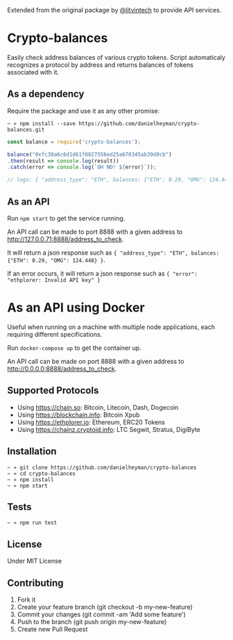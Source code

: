 Extended from the original package by [@litvintech](https://github.com/litvintech/crypto-balances) to provide API services.

# Crypto-balances

Easily check address balances of various crypto tokens. Script automaticaly recognizes a protocol by address and returns balances of tokens associated with it.

## As a dependency
Require the package and use it as any other promise:

```
~ » npm install --save https://github.com/danielheyman/crypto-balances.git
```

```javascript
const balance = require('crypto-balances');

balance("0xfc30a6c6d1d61f0027556ed25a670345ab39d0cb")
.then(result => console.log(result))
.catch(error => console.log(`OH NO! ${error}`));

// logs: { "address_type": "ETH", balances: {"ETH": 0.29, "OMG": 124.448} }
```

## As an API

Run `npm start` to get the service running.

An API call can be made to port 8888 with a given address to http://127.0.0.71:8888/address_to_check.

It will return a json response such as `{ "address_type": "ETH", balances: {"ETH": 0.29, "OMG": 124.448} }`.

If an error occurs, it will return a json response such as `{ "error": "ethplorer: Invalid API key" }`

# As an API using Docker

Useful when running on a machine with multiple node applications, each requiring different specifications.

Run `docker-compose up` to get the container up.

An API call can be made on port 8888 with a given address to http://0.0.0.0:8888/address_to_check.

## Supported Protocols

- Using https://chain.so: Bitcoin, Litecoin, Dash, Dogecoin
- Using https://blockchain.info: Bitcoin Xpub
- Using https://ethplorer.io: Ethereum, ERC20 Tokens
- Using https://chainz.cryptoid.info: LTC Segwit, Stratus, DigiByte

## Installation

```
~ » git clone https://github.com/danielheyman/crypto-balances
~ » cd crypto-balances
~ » npm install
~ » npm start
```

## Tests
```
~ » npm run test
```

## License

Under MIT License

## Contributing
1. Fork it
2. Create your feature branch (git checkout -b my-new-feature)
3. Commit your changes (git commit -am 'Add some feature')
4. Push to the branch (git push origin my-new-feature)
5. Create new Pull Request
